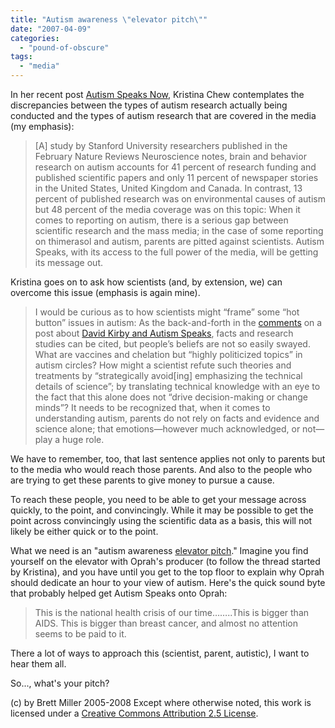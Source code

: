 ```yaml
---
title: "Autism awareness \"elevator pitch\""
date: "2007-04-09"
categories: 
  - "pound-of-obscure"
tags: 
  - "media"
---
```


In her recent post [Autism Speaks Now](http://www.autismvox.com/autism-speaks-now/), Kristina Chew contemplates the discrepancies between the types of autism research actually being conducted and the types of autism research that are covered in the media (my emphasis):  

> \[A\] study by Stanford University researchers published in the February Nature Reviews Neuroscience notes, brain and behavior research on autism accounts for 41 percent of research funding and published scientific papers and only 11 percent of newspaper stories in the United States, United Kingdom and Canada. In contrast, 13 percent of published research was on environmental causes of autism but 48 percent of the media coverage was on this topic: When it comes to reporting on autism, there is a serious gap between scientific research and the mass media; in the case of some reporting on thimerasol and autism, parents are pitted against scientists. Autism Speaks, with its access to the full power of the media, will be getting its message out.

Kristina goes on to ask how scientists (and, by extension, we) can overcome this issue (emphasis is again mine).  

> I would be curious as to how scientists might “frame” some “hot button” issues in autism: As the back-and-forth in the [comments](http://www.autismvox.com/david-kirby-and-autism-speaks/) on a post about [David Kirby and Autism Speaks](http://www.autismvox.com/david-kirby-and-autism-speaks/), facts and research studies can be cited, but people’s beliefs are not so easily swayed. What are vaccines and chelation but “highly politicized topics” in autism circles? How might a scientist refute such theories and treatments by “strategically avoid\[ing\] emphasizing the technical details of science”; by translating technical knowledge with an eye to the fact that this alone does not “drive decision-making or change minds”? It needs to be recognized that, when it comes to understanding autism, parents do not rely on facts and evidence and science alone; that emotions—however much acknowledged, or not—play a huge role.

We have to remember, too, that last sentence applies not only to parents but to the media who would reach those parents. And also to the people who are trying to get these parents to give money to pursue a cause.  
  
To reach these people, you need to be able to get your message across quickly, to the point, and convincingly. While it may be possible to get the point across convincingly using the scientific data as a basis, this will not likely be either quick or to the point.  
  
What we need is an "autism awareness [elevator pitch](http://www.google.com/search?q=two+minute+elevator+pitch)." Imagine you find yourself on the elevator with Oprah's producer (to follow the thread started by Kristina), and you have until you get to the top floor to explain why Oprah should dedicate an hour to your view of autism. Here's the quick sound byte that probably helped get Autism Speaks onto Oprah:  

> This is the national health crisis of our time……..This is bigger than AIDS. This is bigger than breast cancer, and almost no attention seems to be paid to it.

There a lot of ways to approach this (scientist, parent, autistic), I want to hear them all.  
  
So..., what's your pitch?

(c) by Brett Miller 2005-2008 Except where otherwise noted, this work is licensed under a [Creative Commons Attribution 2.5 License](http://creativecommons.org/licenses/by/2.5/).
